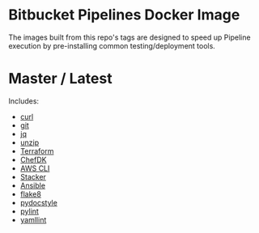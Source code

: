 # Bitbucket Pipelines Docker Image

The images built from this repo's tags are designed to speed up Pipeline execution by pre-installing common testing/deployment tools.


# Master / Latest

Includes:
* [curl](https://curl.haxx.se/)
* [git](https://git-scm.com/)
* [jq](https://stedolan.github.io/jq/)
* [unzip](http://www.info-zip.org/UnZip.html)
* [Terraform](https://www.terraform.io/)
* [ChefDK](https://downloads.chef.io/chefdk)
* [AWS CLI](https://pypi.python.org/pypi/awscli)
* [Stacker](https://pypi.python.org/pypi/stacker)
* [Ansible](https://pypi.python.org/pypi/ansible)
* [flake8](https://pypi.python.org/pypi/flake8)
* [pydocstyle](https://pypi.python.org/pypi/pydocstyle)
* [pylint](https://pypi.python.org/pypi/pylint)
* [yamllint](https://pypi.python.org/pypi/yamllint)
